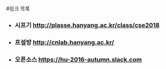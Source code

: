 #링크 목록
+ ### 시프기 <http://plasse.hanyang.ac.kr/class/cse2018>
+ ### 프설방 <http://cnlab.hanyang.ac.kr/>
+ ### 오픈소스 <https://hu-2016-autumn.slack.com>
